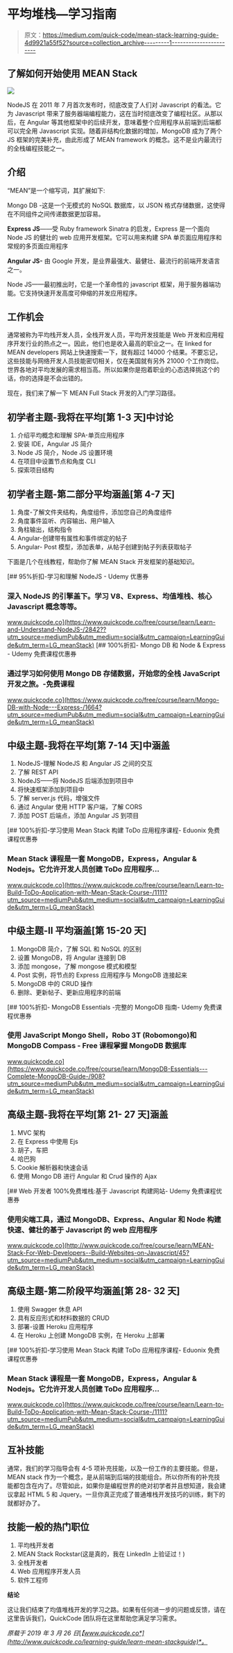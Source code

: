 # 平均堆栈—学习指南

> 原文：<https://medium.com/quick-code/mean-stack-learning-guide-4d9921a55f52?source=collection_archive---------1----------------------->

## 了解如何开始使用 MEAN Stack

![](img/6ece9c71e62e8cf28f55d7b9e6b3cfc4.png)

NodeJS 在 2011 年 7 月首次发布时，彻底改变了人们对 Javascript 的看法。它为 Javascript 带来了服务器端编程能力，这在当时彻底改变了编程社区。从那以后，在 Angular 等其他框架中的后续开发，意味着整个应用程序从前端到后端都可以完全用 Javascript 实现。随着非结构化数据的增加，MongoDB 成为了两个 JS 框架的完美补充，由此形成了 MEAN framework 的概念。这不是业内最流行的全栈编程技能之一。

## 介绍

“MEAN”是一个缩写词，其扩展如下:

Mongo DB -这是一个无模式的 NoSQL 数据库，以 JSON 格式存储数据，这使得在不同组件之间传递数据更加容易。

**Express JS**——受 Ruby framework Sinatra 的启发，Express 是一个面向 Node JS 的健壮的 web 应用开发框架。它可以用来构建 SPA 单页面应用程序和常规的多页面应用程序

**Angular JS-** 由 Google 开发，是业界最强大、最健壮、最流行的前端开发语言之一。

Node JS——最初推出时，它是一个革命性的 javascript 框架，用于服务器端功能。它支持快速开发高度可伸缩的并发应用程序。

## 工作机会

通常被称为平均栈开发人员，全栈开发人员，平均开发技能是 Web 开发和应用程序开发行业的热点之一。因此，他们也是收入最高的职业之一。在 linked for MEAN developers 网站上快速搜索一下，就有超过 14000 个结果。不要忘记，这些技能与网络开发人员技能密切相关，仅在美国就有另外 21000 个工作岗位。世界各地对平均发展的需求相当高。所以如果你是抱着职业的心态选择挑这个的话，你的选择是不会出错的。

现在，我们来了解一下 MEAN Full Stack 开发的入门学习路径。

## 初学者主题-我将在平均[第 1-3 天]中讨论

1.  介绍平均概念和理解 SPA-单页应用程序
2.  安装 IDE，Angular JS 简介
3.  Node JS 简介，Node JS 设置环境
4.  在项目中设置节点和角度 CLI
5.  探索项目结构

## 初学者主题-第二部分平均涵盖[第 4-7 天]

1.  角度-了解文件夹结构，角度组件，添加您自己的角度组件
2.  角度事件监听、内容输出、用户输入
3.  角柱输出，结构指令
4.  Angular-创建带有属性和事件绑定的帖子
5.  Angular- Post 模型，添加表单，从帖子创建到帖子列表获取帖子

下面是几个在线教程，帮助你了解 MEAN Stack 开发框架的基础知识。

[](https://www.quickcode.co/free/course/learn/Learn-and-Understand-NodeJS-/2842??utm_source=mediumPub&utm_medium=social&utm_campaign=LearningGuide&utm_term=LG_meanStack) [## 95%折扣-学习和理解 NodeJS - Udemy 优惠券

### 深入 NodeJS 的引擎盖下。学习 V8、Express、均值堆栈、核心 Javascript 概念等等。

www.quickcode.co](https://www.quickcode.co/free/course/learn/Learn-and-Understand-NodeJS-/2842??utm_source=mediumPub&utm_medium=social&utm_campaign=LearningGuide&utm_term=LG_meanStack) [](https://www.quickcode.co/free/course/learn/Mongo-DB-with-Node---Express-/1664?utm_source=mediumPub&utm_medium=social&utm_campaign=LearningGuide&utm_term=LG_meanStack) [## 100%折扣- Mongo DB 和 Node & Express - Udemy 免费课程优惠券

### 通过学习如何使用 Mongo DB 存储数据，开始您的全栈 JavaScript 开发之旅。-免费课程

www.quickcode.co](https://www.quickcode.co/free/course/learn/Mongo-DB-with-Node---Express-/1664?utm_source=mediumPub&utm_medium=social&utm_campaign=LearningGuide&utm_term=LG_meanStack) 

## 中级主题-我将在平均[第 7-14 天]中涵盖

1.  NodeJS-理解 NodeJS 和 Angular JS 之间的交互
2.  了解 REST API
3.  NodeJS——将 NodeJS 后端添加到项目中
4.  将快速框架添加到项目中
5.  了解 server.js 代码，增强文件
6.  通过 Angular 使用 HTTP 客户端，了解 CORS
7.  添加 POST 后端点，添加 Angular JS 到项目

[](https://www.quickcode.co/free/course/learn/Learn-to-Build-ToDo-Application-with-Mean-Stack-Course-/1111?utm_source=mediumPub&utm_medium=social&utm_campaign=LearningGuide&utm_term=LG_meanStack) [## 100%折扣-学习使用 Mean Stack 构建 ToDo 应用程序课程- Eduonix 免费课程优惠券

### Mean Stack 课程是一套 MongoDB，Express，Angular & Nodejs。它允许开发人员创建 ToDo 应用程序…

www.quickcode.co](https://www.quickcode.co/free/course/learn/Learn-to-Build-ToDo-Application-with-Mean-Stack-Course-/1111?utm_source=mediumPub&utm_medium=social&utm_campaign=LearningGuide&utm_term=LG_meanStack) 

## 中级主题-II 平均涵盖[第 15-20 天]

1.  MongoDB 简介，了解 SQL 和 NoSQL 的区别
2.  设置 MongoDB，将 Angular 连接到 DB
3.  添加 mongose，了解 mongose 模式和模型
4.  Post 实例，将节点的 Express 应用程序与 MongoDB 连接起来
5.  MongoDB 中的 CRUD 操作
6.  删除、更新帖子、更新应用程序的前端

[](https://www.quickcode.co/free/course/learn/MongoDB-Essentials---Complete-MongoDB-Guide-/908?utm_source=mediumPub&utm_medium=social&utm_campaign=LearningGuide&utm_term=LG_meanStack) [## 100%折扣- MongoDB Essentials -完整的 MongoDB 指南- Udemy 免费课程优惠券

### 使用 JavaScript Mongo Shell，Robo 3T (Robomongo)和 MongoDB Compass - Free 课程掌握 MongoDB 数据库

www.quickcode.co](https://www.quickcode.co/free/course/learn/MongoDB-Essentials---Complete-MongoDB-Guide-/908?utm_source=mediumPub&utm_medium=social&utm_campaign=LearningGuide&utm_term=LG_meanStack) 

## 高级主题-我将在平均[第 21- 27 天]涵盖

1.  MVC 架构
2.  在 Express 中使用 Ejs
3.  胡子，车把
4.  哈巴狗
5.  Cookie 解析器和快速会话
6.  使用 Mongo DB 进行 Angular 和 Crud 操作的 Ajax

[](http://www.quickcode.co/free/course/learn/MEAN-Stack-For-Web-Developers--Build-Websites-on-Javascript/45?utm_source=mediumPub&utm_medium=social&utm_campaign=LearningGuide&utm_term=LG_meanStack) [## Web 开发者 100%免费堆栈:基于 Javascript 构建网站- Udemy 免费课程优惠券

### 使用尖端工具，通过 MongoDB、Express、Angular 和 Node 构建快速、健壮的基于 Javascript 的 web 应用程序

www.quickcode.co](http://www.quickcode.co/free/course/learn/MEAN-Stack-For-Web-Developers--Build-Websites-on-Javascript/45?utm_source=mediumPub&utm_medium=social&utm_campaign=LearningGuide&utm_term=LG_meanStack) 

## 高级主题-第二阶段平均涵盖[第 28- 32 天]

1.  使用 Swagger 休息 API
2.  具有反应形式和材料数据的 CRUD
3.  部署-设置 Heroku 应用程序
4.  在 Heroku 上创建 MongoDB 实例，在 Heroku 上部署

[](https://www.quickcode.co/free/course/learn/Learn-to-Build-ToDo-Application-with-Mean-Stack-Course-/1111?utm_source=mediumPub&utm_medium=social&utm_campaign=LearningGuide&utm_term=LG_meanStack) [## 100%折扣-学习使用 Mean Stack 构建 ToDo 应用程序课程- Eduonix 免费课程优惠券

### Mean Stack 课程是一套 MongoDB，Express，Angular & Nodejs。它允许开发人员创建 ToDo 应用程序…

www.quickcode.co](https://www.quickcode.co/free/course/learn/Learn-to-Build-ToDo-Application-with-Mean-Stack-Course-/1111?utm_source=mediumPub&utm_medium=social&utm_campaign=LearningGuide&utm_term=LG_meanStack) 

## 互补技能

通常，我们的学习指导会有 4-5 项补充技能，以及一份工作的主要技能。但是，MEAN stack 作为一个概念，是从前端到后端的技能组合。所以你所有的补充技能都包含在内了。尽管如此，如果你是编程世界的绝对初学者并且想知道，我会建议拿起 HTML 5 和 Jquery。一旦你真正完成了普通堆栈开发技巧的训练，剩下的就都好办了。

## 技能一般的热门职位

1.  平均栈开发者
2.  MEAN Stack Rockstar(这是真的，我在 LinkedIn 上验证过！)
3.  全栈开发者
4.  Web 应用程序开发人员
5.  软件工程师

**结论**

这让我们结束了均值堆栈开发的学习之路。如果有任何进一步的问题或反馈，请在这里告诉我们，QuickCode 团队将在这里帮助您满足学习需求。

*原载于 2019 年 3 月 26 日*[*【www.quickcode.co*](http://www.quickcode.co/learning-guide/learn-mean-stackguide)*。*